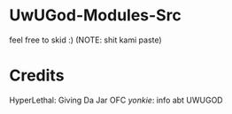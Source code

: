# UwUGod-Modules-Src
feel free to skid :)
(NOTE: shit kami paste)
# Credits
HyperLethal: Giving Da Jar OFC
_yonkie_: info abt UWUGOD
